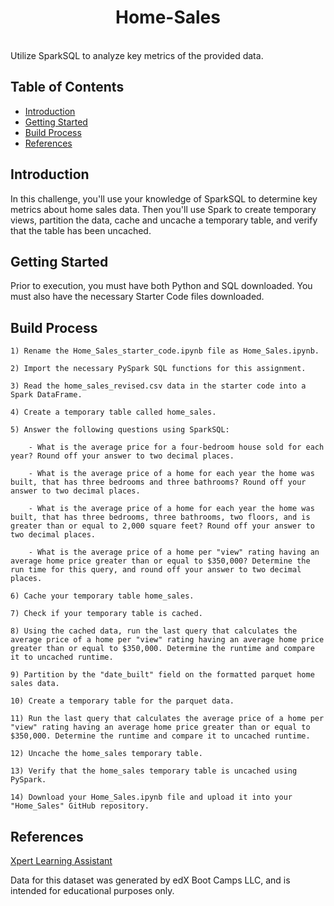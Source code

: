 <h1 align="center"> Home-Sales </h1> <br>
Utilize SparkSQL to analyze key metrics of the provided data.

## Table of Contents

- [Introduction](#introduction)
- [Getting Started](#getting-started)
- [Build Process](#build-process)
- [References](#references)


## Introduction

In this challenge, you'll use your knowledge of SparkSQL to determine key metrics about home sales data. Then you'll use Spark to create temporary views, partition the data, cache and uncache a temporary table, and verify that the table has been uncached.

## Getting Started

Prior to execution, you must have both Python and SQL downloaded. You must also have the necessary Starter Code files downloaded.

## Build Process

    1) Rename the Home_Sales_starter_code.ipynb file as Home_Sales.ipynb.

    2) Import the necessary PySpark SQL functions for this assignment.

    3) Read the home_sales_revised.csv data in the starter code into a Spark DataFrame.

    4) Create a temporary table called home_sales.

    5) Answer the following questions using SparkSQL:

        - What is the average price for a four-bedroom house sold for each year? Round off your answer to two decimal places.

        - What is the average price of a home for each year the home was built, that has three bedrooms and three bathrooms? Round off your answer to two decimal places.

        - What is the average price of a home for each year the home was built, that has three bedrooms, three bathrooms, two floors, and is greater than or equal to 2,000 square feet? Round off your answer to two decimal places.

        - What is the average price of a home per "view" rating having an average home price greater than or equal to $350,000? Determine the run time for this query, and round off your answer to two decimal places.

    6) Cache your temporary table home_sales.

    7) Check if your temporary table is cached.

    8) Using the cached data, run the last query that calculates the average price of a home per "view" rating having an average home price greater than or equal to $350,000. Determine the runtime and compare it to uncached runtime.

    9) Partition by the "date_built" field on the formatted parquet home sales data.

    10) Create a temporary table for the parquet data.

    11) Run the last query that calculates the average price of a home per "view" rating having an average home price greater than or equal to $350,000. Determine the runtime and compare it to uncached runtime.

    12) Uncache the home_sales temporary table.

    13) Verify that the home_sales temporary table is uncached using PySpark.

    14) Download your Home_Sales.ipynb file and upload it into your "Home_Sales" GitHub repository.


## References

[Xpert Learning Assistant](https://bootcampspot.instructure.com/courses/5057/external_tools/313)

Data for this dataset was generated by edX Boot Camps LLC, and is intended for educational purposes only.
 
